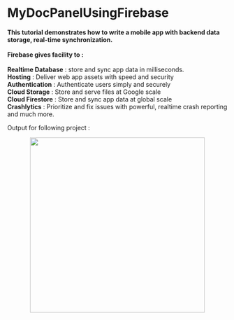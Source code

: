 # MyDocPanelUsingFirebase

<b>This tutorial demonstrates how to write a mobile app with backend data storage, real-time synchronization.</b><br><br>
<b>Firebase gives facility to :</b><br><br>
<b>Realtime Database</b> : store and sync app data in milliseconds.<br>
<b>Hosting</b> : Deliver web app assets with speed and security<br>
<b>Authentication</b> : Authenticate users simply and securely<br>
<b>Cloud Storage</b> : Store and serve files at Google scale<br>
<b>Cloud Firestore</b> : Store and sync app data at global scale<br>
<b>Crashlytics</b> : Prioritize and fix issues with powerful, realtime crash reporting<br>
    and much more.
    
Output for following project :
<div align="center">
    <img src="https://user-images.githubusercontent.com/35371687/48601906-75c55400-e997-11e8-8ba8-b4b2832a3374.png" width="400px"></img> 
</div>
   
    

